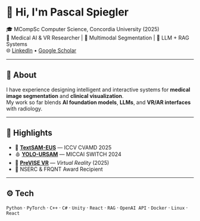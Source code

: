 # 👋 Hi, I'm Pascal Spiegler

🎓 MCompSc Computer Science, Concordia University (2025)  
🧠 Medical AI & VR Researcher | 🧩 Multimodal Segmentation | 💬 LLM + RAG Systems  
🌐 [LinkedIn](https://linkedin.com/in/PascalSpiegler) • [Google Scholar](https://scholar.google.ca/citations?user=FoihFT0AAAAJ&hl=en)

---

## 🔬 About
I have experience designing intelligent and interactive systems for **medical image segmentation** and **clinical visualization**.  
My work so far blends **AI foundation models**, **LLMs**, and **VR/AR interfaces** with radiology.

---

## 🧠 Highlights
- 🩻 **[TextSAM-EUS](https://github.com/HealthX-Lab/TextSAM-EUS)** — ICCV CVAMD 2025  
- 🩸 **[YOLO-URSAM](https://link.springer.com/chapter/10.1007/978-3-031-81101-2_2)** — MICCAI SWITCH 2024  
- 🧠 **[PreVISE VR](https://link.springer.com/article/10.1007/s10055-024-01088-8)** — *Virtual Reality* (2025)  
- 🏅 NSERC & FRQNT Award Recipient  

---

## ⚙️ Tech
`Python` · `PyTorch` · `C++` · `C#` · `Unity` · `React` · `RAG` · `OpenAI API` · `Docker` · `Linux` · `React`
